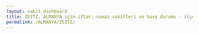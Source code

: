```yaml
---
layout: vakit_dashboard
title: ZEITZ, ALMANYA için iftar, namaz vakitleri ve hava durumu - ilçe/eyalet seç
permalink: /ALMANYA/ZEITZ/
---
```


<script type="text/javascript">
  var GLOBAL_COUNTRY = 'ALMANYA';
  var GLOBAL_CITY = 'ZEITZ';
  var GLOBAL_STATE = '';
  var lat = 72;
  var lon = 21;
</script>
